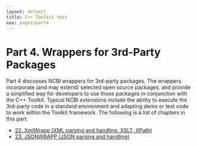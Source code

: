 ```yaml
---
layout: default
title: C++ Toolkit test
nav: pages/part4
---
```



Part 4\. Wrappers for 3rd-Party Packages
======================================================

Part 4 discusses NCBI wrappers for 3rd-party packages. The wrappers incorporate (and may extend) selected open source packages, and provide a simplified way for developers to use those packages in conjunction with the C++ Toolkit. Typical NCBI extensions include the ability to execute the 3rd-party code in a standard environment and adapting demo or test code to work within the Toolkit framework. The following is a list of chapters in this part:

-   [22. XmlWrapp (XML parsing and handling, XSLT, XPath)](ch_xmlwrapp.html)
-   [23. JSONWRAPP (JSON parsing and handling)](pages/ch_jsonwrapp)


